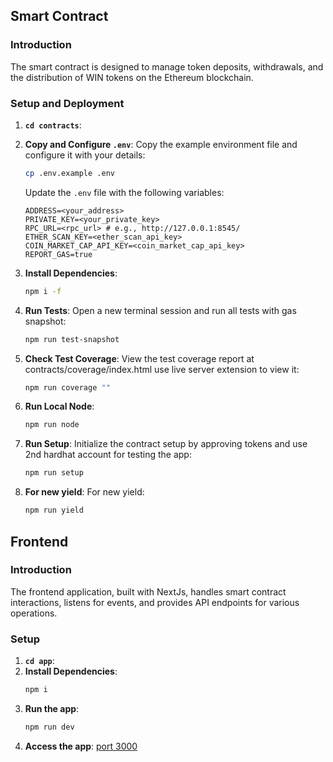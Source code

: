 ## Smart Contract

### Introduction

The smart contract is designed to manage token deposits, withdrawals, and the distribution of WIN tokens on the Ethereum blockchain.

### Setup and Deployment

1. **`cd contracts`**: 
2. **Copy and Configure `.env`**: 
   Copy the example environment file and configure it with your details:
   ```bash
   cp .env.example .env
   ```
   Update the `.env` file with the following variables:
   ```env
   ADDRESS=<your_address>
   PRIVATE_KEY=<your_private_key>
   RPC_URL=<rpc_url> # e.g., http://127.0.0.1:8545/
   ETHER_SCAN_KEY=<ether_scan_api_key>
   COIN_MARKET_CAP_API_KEY=<coin_market_cap_api_key>
   REPORT_GAS=true
   ```

3. **Install Dependencies**:
   ```bash
   npm i -f
   ```

4. **Run Tests**:
   Open a new terminal session and run all tests with gas snapshot:
   ```bash
   npm run test-snapshot
   ```
5. **Check Test Coverage**:
   View the test coverage report at contracts/coverage/index.html use live server extension to view it:
   ```bash
   npm run coverage ""
   ```

6. **Run Local Node**:
   ```bash
   npm run node
   ```

7. **Run Setup**:
   Initialize the contract setup by approving tokens and use 2nd hardhat account for testing the app:
   ```bash
   npm run setup
   ```

8. **For new yield**:
   For new yield:
   ```bash
   npm run yield
   ```

## Frontend

### Introduction

The frontend application, built with NextJs, handles smart contract interactions, listens for events, and provides API endpoints for various operations.

### Setup

1. **`cd app`**: 
2. **Install Dependencies**:
   ```bash
   npm i
   ```
3. **Run the app**:
   ```bash
   npm run dev
   ```
4. **Access the app**:
   [port 3000](http://localhost:3000)
